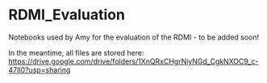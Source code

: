 # RDMI_Evaluation
Notebooks used by Amy for the evaluation of the RDMI - to be added soon!

In the meantime, all files are stored here: https://drive.google.com/drive/folders/1XnQRxCHgrNiyNGd_CgkNXOC9_c-47lI0?usp=sharing
